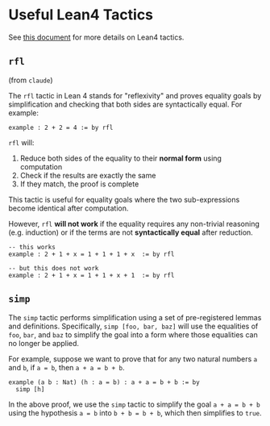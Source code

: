 # Useful Lean4 Tactics

See [this document](https://leanprover.github.io/theorem_proving_in_lean4/tactics.html) for more details on Lean4 tactics.

## `rfl`

(from `claude`)

The `rfl` tactic in Lean 4 stands for "reflexivity"
and proves equality goals by simplification and
checking that both sides are syntactically equal.
For example:

```lean
example : 2 + 2 = 4 := by rfl
```

`rfl` will:

1. Reduce both sides of the equality to their **normal form** using computation
2. Check if the results are exactly the same
3. If they match, the proof is complete

This tactic is useful for equality goals where the two
sub-expressions become identical after computation.

However, `rfl` **will not work** if the equality requires
any non-trivial reasoning (e.g. induction) or if the terms
are not **syntactically equal** after reduction.

```lean
-- this works
example : 2 + 1 + x = 1 + 1 + 1 + x  := by rfl

-- but this does not work
example : 2 + 1 + x = 1 + 1 + x + 1  := by rfl
```

## `simp`

The `simp` tactic performs simplification using
a set of pre-registered lemmas and definitions.
Specifically, `simp [foo, bar, baz]` will use
the equalities of `foo`, `bar`, and `baz` to
simplify the goal into a form where those equalities
can no longer be applied.

For example, suppose we want to prove that
for any two natural numbers `a` and `b`,
if `a = b`, then `a + a = b + b`.

```lean
example (a b : Nat) (h : a = b) : a + a = b + b := by
  simp [h]
```

In the above proof, we use the `simp` tactic
to simplify the goal `a + a = b + b` using the
hypothesis `a = b` into `b + b = b + b`, which
then simplifies to `true`.
